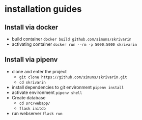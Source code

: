 


# installation guides
## Install via docker

* build container `docker build github.com/simuns/skrivarin`
* activating container `docker run --rm -p 5000:5000 skrivarin`

## Install via pipenv

* clone and enter the project 
    * `git clone https://github.com/simuns/skrivarin.git`
    * `cd skrivarin`
* install dependencies to git environment `pipenv install`
* activate environment `pipenv shell`
* Create database
    * `cd src/webapp/`
    * `flask initdb`
* run webserver `flask run`